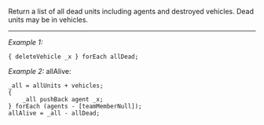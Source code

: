 Return a list of all dead units including agents and destroyed vehicles. Dead units may be in vehicles.


---
*Example 1:*
```sqf
{ deleteVehicle _x } forEach allDead;
```

*Example 2:*
allAlive:

```sqf
_all = allUnits + vehicles;
{
	_all pushBack agent _x;
} forEach (agents - [teamMemberNull]);
allAlive = _all - allDead;
```